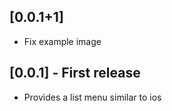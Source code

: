 ## [0.0.1+1]

- Fix example image

## [0.0.1] - First release

- Provides a list menu similar to ios
